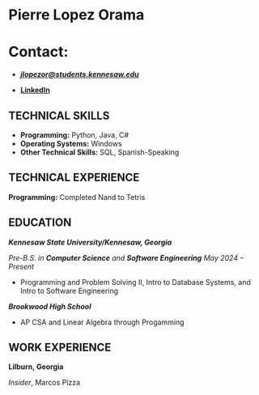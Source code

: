 # Pierre Lopez Orama


# Contact:
- _**jlopezor@students.kennesaw.edu**_

- **[LinkedIn](https://www.linkedin.com/in/jendry-pierre-lopez-orama-169419339/)**


## TECHNICAL SKILLS

- **Programming:** Python, Java, C#
- **Operating Systems:** Windows
- **Other Technical Skills:** SQL, Spanish-Speaking

## TECHNICAL EXPERIENCE

**Programming:** Completed Nand to Tetris

## EDUCATION

_**Kennesaw State University/Kennesaw, Georgia**_

_Pre-B.S. in **Computer Science** and **Software Engineering** May 2024 – Present_

- Programming and Problem Solving II, Intro to Database Systems, and Intro to Software Engineering
  
_**Brookwood High School**_

- AP CSA and Linear Algebra through Progamming

## WORK EXPERIENCE

**Lilburn, Georgia**

_Insider_, Marcos Pizza 
